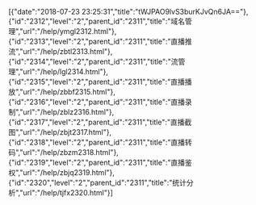 [{"date":"2018-07-23 23:25:31","title":"tWJPAO9lvS3burKJvQn6JA=="},{"id":"2312","level":"2","parent_id":"2311","title":"域名管理","url":"/help/ymgl2312.html"},{"id":"2313","level":"2","parent_id":"2311","title":"直播推流","url":"/help/zbtl2313.html"},{"id":"2314","level":"2","parent_id":"2311","title":"流管理","url":"/help/lgl2314.html"},{"id":"2315","level":"2","parent_id":"2311","title":"直播播放","url":"/help/zbbf2315.html"},{"id":"2316","level":"2","parent_id":"2311","title":"直播录制","url":"/help/zblz2316.html"},{"id":"2317","level":"2","parent_id":"2311","title":"直播截图","url":"/help/zbjt2317.html"},{"id":"2318","level":"2","parent_id":"2311","title":"直播转码","url":"/help/zbzm2318.html"},{"id":"2319","level":"2","parent_id":"2311","title":"直播鉴权","url":"/help/zbjq2319.html"},{"id":"2320","level":"2","parent_id":"2311","title":"统计分析","url":"/help/tjfx2320.html"}]
